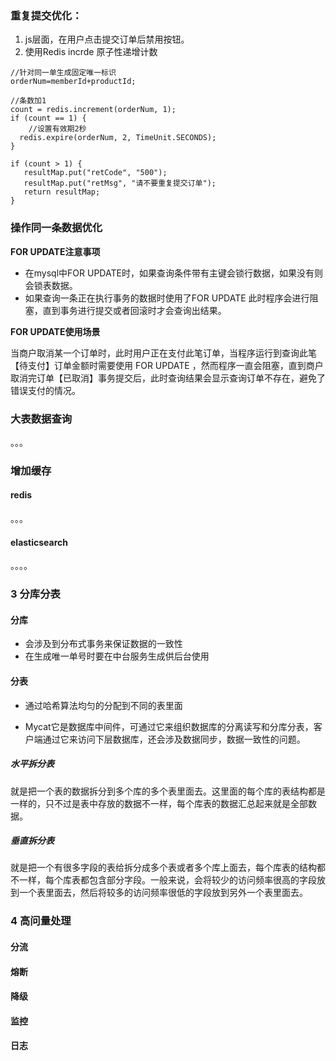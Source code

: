 ### 重复提交优化：

1. js层面，在用户点击提交订单后禁用按钮。
2. 使用Redis incrde 原子性递增计数

```
//针对同一单生成固定唯一标识
orderNum=memberId+productId;

//条数加1
count = redis.increment(orderNum, 1);
if (count == 1) {
	//设置有效期2秒
  redis.expire(orderNum, 2, TimeUnit.SECONDS);
}

if (count > 1) {
   resultMap.put("retCode", "500");     
   resultMap.put("retMsg", "请不要重复提交订单");
   return resultMap;
}
```



### 操作同一条数据优化

**FOR UPDATE注意事项**

+ 在mysql中FOR UPDATE时，如果查询条件带有主键会锁行数据，如果没有则会锁表数据。
+ 如果查询一条正在执行事务的数据时使用了FOR UPDATE 此时程序会进行阻塞，直到事务进行提交或者回滚时才会查询出结果。

**FOR UPDATE使用场景**

当商户取消某一个订单时，此时用户正在支付此笔订单，当程序运行到查询此笔【待支付】订单金额时需要使用 FOR UPDATE ，然而程序一直会阻塞，直到商户取消完订单【已取消】事务提交后，此时查询结果会显示查询订单不存在，避免了错误支付的情况。



### 大表数据查询

。。。

### 增加缓存

#### redis

。。。

#### elasticsearch

。。。。



### 3 分库分表

#### 分库

+ 会涉及到分布式事务来保证数据的一致性
+ 在生成唯一单号时要在中台服务生成供后台使用

#### 分表

+ 通过哈希算法均匀的分配到不同的表里面

+ Mycat它是数据库中间件，可通过它来组织数据库的分离读写和分库分表，客户端通过它来访问下层数据库，还会涉及数据同步，数据一致性的问题。

##### 水平拆分表

就是把一个表的数据拆分到多个库的多个表里面去。这里面的每个库的表结构都是一样的，只不过是表中存放的数据不一样，每个库表的数据汇总起来就是全部数据。

##### 垂直拆分表

就是把一个有很多字段的表给拆分成多个表或者多个库上面去，每个库表的结构都不一样，每个库表都包含部分字段。一般来说，会将较少的访问频率很高的字段放到一个表里面去，然后将较多的访问频率很低的字段放到另外一个表里面去。



### 4 高问量处理

#### 分流

#### 熔断

#### 降级

#### 监控

#### 日志

